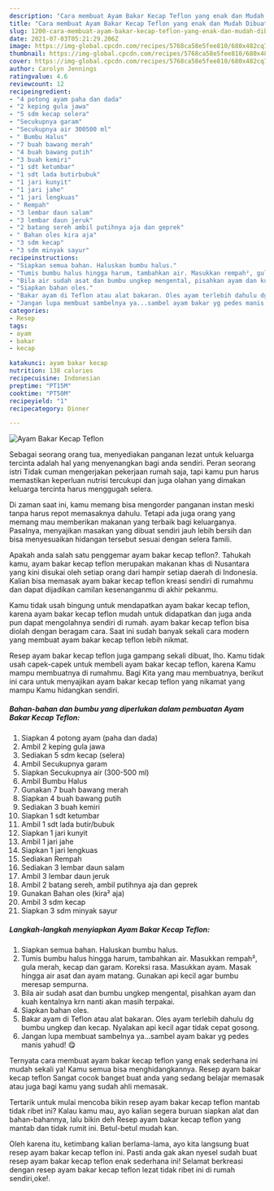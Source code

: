 ```yaml
---
description: "Cara membuat Ayam Bakar Kecap Teflon yang enak dan Mudah Dibuat"
title: "Cara membuat Ayam Bakar Kecap Teflon yang enak dan Mudah Dibuat"
slug: 1200-cara-membuat-ayam-bakar-kecap-teflon-yang-enak-dan-mudah-dibuat
date: 2021-07-03T05:21:29.206Z
image: https://img-global.cpcdn.com/recipes/5768ca58e5fee810/680x482cq70/ayam-bakar-kecap-teflon-foto-resep-utama.jpg
thumbnail: https://img-global.cpcdn.com/recipes/5768ca58e5fee810/680x482cq70/ayam-bakar-kecap-teflon-foto-resep-utama.jpg
cover: https://img-global.cpcdn.com/recipes/5768ca58e5fee810/680x482cq70/ayam-bakar-kecap-teflon-foto-resep-utama.jpg
author: Carolyn Jennings
ratingvalue: 4.6
reviewcount: 12
recipeingredient:
- "4 potong ayam paha dan dada"
- "2 keping gula jawa"
- "5 sdm kecap selera"
- "Secukupnya garam"
- "Secukupnya air 300500 ml"
- " Bumbu Halus"
- "7 buah bawang merah"
- "4 buah bawang putih"
- "3 buah kemiri"
- "1 sdt ketumbar"
- "1 sdt lada butirbubuk"
- "1 jari kunyit"
- "1 jari jahe"
- "1 jari lengkuas"
- " Rempah"
- "3 lembar daun salam"
- "3 lembar daun jeruk"
- "2 batang sereh ambil putihnya aja dan geprek"
- " Bahan oles kira aja"
- "3 sdm kecap"
- "3 sdm minyak sayur"
recipeinstructions:
- "Siapkan semua bahan. Haluskan bumbu halus."
- "Tumis bumbu halus hingga harum, tambahkan air. Masukkan rempah², gula merah, kecap dan garam. Koreksi rasa. Masukkan ayam. Masak hingga air asat dan ayam matang. Gunakan api kecil agar bumbu meresap sempurna."
- "Bila air sudah asat dan bumbu ungkep mengental, pisahkan ayam dan kuah kentalnya krn nanti akan masih terpakai."
- "Siapkan bahan oles."
- "Bakar ayam di Teflon atau alat bakaran. Oles ayam terlebih dahulu dg bumbu ungkep dan kecap. Nyalakan api kecil agar tidak cepat gosong."
- "Jangan lupa membuat sambelnya ya...sambel ayam bakar yg pedes manis yahud! 😋"
categories:
- Resep
tags:
- ayam
- bakar
- kecap

katakunci: ayam bakar kecap 
nutrition: 138 calories
recipecuisine: Indonesian
preptime: "PT15M"
cooktime: "PT50M"
recipeyield: "1"
recipecategory: Dinner

---
```



![Ayam Bakar Kecap Teflon](https://img-global.cpcdn.com/recipes/5768ca58e5fee810/680x482cq70/ayam-bakar-kecap-teflon-foto-resep-utama.jpg)

Sebagai seorang orang tua, menyediakan panganan lezat untuk keluarga tercinta adalah hal yang menyenangkan bagi anda sendiri. Peran seorang istri Tidak cuman mengerjakan pekerjaan rumah saja, tapi kamu pun harus memastikan keperluan nutrisi tercukupi dan juga olahan yang dimakan keluarga tercinta harus menggugah selera.

Di zaman  saat ini, kamu memang bisa mengorder panganan instan meski tanpa harus repot memasaknya dahulu. Tetapi ada juga orang yang memang mau memberikan makanan yang terbaik bagi keluarganya. Pasalnya, menyajikan masakan yang dibuat sendiri jauh lebih bersih dan bisa menyesuaikan hidangan tersebut sesuai dengan selera famili. 



Apakah anda salah satu penggemar ayam bakar kecap teflon?. Tahukah kamu, ayam bakar kecap teflon merupakan makanan khas di Nusantara yang kini disukai oleh setiap orang dari hampir setiap daerah di Indonesia. Kalian bisa memasak ayam bakar kecap teflon kreasi sendiri di rumahmu dan dapat dijadikan camilan kesenanganmu di akhir pekanmu.

Kamu tidak usah bingung untuk mendapatkan ayam bakar kecap teflon, karena ayam bakar kecap teflon mudah untuk didapatkan dan juga anda pun dapat mengolahnya sendiri di rumah. ayam bakar kecap teflon bisa diolah dengan beragam cara. Saat ini sudah banyak sekali cara modern yang membuat ayam bakar kecap teflon lebih nikmat.

Resep ayam bakar kecap teflon juga gampang sekali dibuat, lho. Kamu tidak usah capek-capek untuk membeli ayam bakar kecap teflon, karena Kamu mampu membuatnya di rumahmu. Bagi Kita yang mau membuatnya, berikut ini cara untuk menyajikan ayam bakar kecap teflon yang nikamat yang mampu Kamu hidangkan sendiri.

<!--inarticleads1-->

##### Bahan-bahan dan bumbu yang diperlukan dalam pembuatan Ayam Bakar Kecap Teflon:

1. Siapkan 4 potong ayam (paha dan dada)
1. Ambil 2 keping gula jawa
1. Sediakan 5 sdm kecap (selera)
1. Ambil Secukupnya garam
1. Siapkan Secukupnya air (300-500 ml)
1. Ambil  Bumbu Halus
1. Gunakan 7 buah bawang merah
1. Siapkan 4 buah bawang putih
1. Sediakan 3 buah kemiri
1. Siapkan 1 sdt ketumbar
1. Ambil 1 sdt lada butir/bubuk
1. Siapkan 1 jari kunyit
1. Ambil 1 jari jahe
1. Siapkan 1 jari lengkuas
1. Sediakan  Rempah
1. Sediakan 3 lembar daun salam
1. Ambil 3 lembar daun jeruk
1. Ambil 2 batang sereh, ambil putihnya aja dan geprek
1. Gunakan  Bahan oles (kira² aja)
1. Ambil 3 sdm kecap
1. Siapkan 3 sdm minyak sayur




<!--inarticleads2-->

##### Langkah-langkah menyiapkan Ayam Bakar Kecap Teflon:

1. Siapkan semua bahan. Haluskan bumbu halus.
1. Tumis bumbu halus hingga harum, tambahkan air. Masukkan rempah², gula merah, kecap dan garam. Koreksi rasa. Masukkan ayam. Masak hingga air asat dan ayam matang. Gunakan api kecil agar bumbu meresap sempurna.
1. Bila air sudah asat dan bumbu ungkep mengental, pisahkan ayam dan kuah kentalnya krn nanti akan masih terpakai.
1. Siapkan bahan oles.
1. Bakar ayam di Teflon atau alat bakaran. Oles ayam terlebih dahulu dg bumbu ungkep dan kecap. Nyalakan api kecil agar tidak cepat gosong.
1. Jangan lupa membuat sambelnya ya...sambel ayam bakar yg pedes manis yahud! 😋




Ternyata cara membuat ayam bakar kecap teflon yang enak sederhana ini mudah sekali ya! Kamu semua bisa menghidangkannya. Resep ayam bakar kecap teflon Sangat cocok banget buat anda yang sedang belajar memasak atau juga bagi kamu yang sudah ahli memasak.

Tertarik untuk mulai mencoba bikin resep ayam bakar kecap teflon mantab tidak ribet ini? Kalau kamu mau, ayo kalian segera buruan siapkan alat dan bahan-bahannya, lalu bikin deh Resep ayam bakar kecap teflon yang mantab dan tidak rumit ini. Betul-betul mudah kan. 

Oleh karena itu, ketimbang kalian berlama-lama, ayo kita langsung buat resep ayam bakar kecap teflon ini. Pasti anda gak akan nyesel sudah buat resep ayam bakar kecap teflon enak sederhana ini! Selamat berkreasi dengan resep ayam bakar kecap teflon lezat tidak ribet ini di rumah sendiri,oke!.

